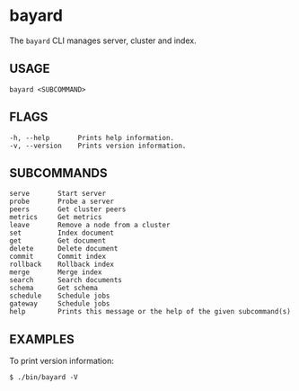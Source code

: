 # bayard

The `bayard` CLI manages server, cluster and index.

## USAGE

    bayard <SUBCOMMAND>

## FLAGS

    -h, --help       Prints help information.
    -v, --version    Prints version information.

## SUBCOMMANDS

    serve       Start server
    probe       Probe a server
    peers       Get cluster peers
    metrics     Get metrics
    leave       Remove a node from a cluster
    set         Index document
    get         Get document
    delete      Delete document
    commit      Commit index
    rollback    Rollback index
    merge       Merge index
    search      Search documents
    schema      Get schema
    schedule    Schedule jobs
    gateway     Schedule jobs
    help        Prints this message or the help of the given subcommand(s)

## EXAMPLES

To print version information:

```text
$ ./bin/bayard -V
```
